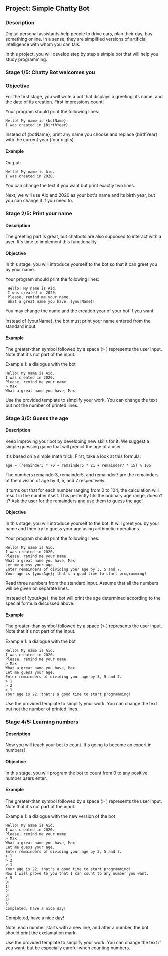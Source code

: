 ## Project: Simple Chatty Bot

### Description
Digital personal assistants help people to drive cars, plan their day, buy something online. 
In a sense, they are simplified versions of artificial intelligence with whom you can talk.

In this project, you will develop step by step a simple bot that will help you study programming.

### Stage 1/5: Chatty Bot welcomes you

### Objective
For the first stage, you will write a bot that displays a greeting, its name, and the date of its creation. 
First impressions count!

Your program should print the following lines:

    Hello! My name is {botName}.
    I was created in {birthYear}.

Instead of {botName}, print any name you choose and replace {birthYear} with the current year (four digits).

#### Example
Output:

    Hello! My name is Aid.
    I was created in 2020.

You can change the text if you want but print exactly two lines.

Next, we will use Aid and 2020 as your bot's name and its birth year, but you can change it if you need to.

### Stage 2/5: Print your name

#### Description
     
The greeting part is great, but chatbots are also supposed to interact with a user. 
It's time to implement this functionality.

#### Objective
     
 In this stage, you will introduce yourself to the bot so that it can greet you by your name.
 
 Your program should print the following lines:
     
     Hello! My name is Aid.
     I was created in 2020.
     Please, remind me your name.
     What a great name you have, {yourName}!
     
 You may change the name and the creation year of your bot if you want.
 
 Instead of {yourName}, the bot must print your name entered from the standard input.

#### Example

The greater-than symbol followed by a space (> ) represents the user input. Note that it's not part of the input.

Example 1: a dialogue with the bot

    Hello! My name is Aid.
    I was created in 2020.
    Please, remind me your name.
    > Max
    What a great name you have, Max!

Use the provided template to simplify your work. You can change the text but not the number of printed lines.
 
### Stage 3/5: Guess the age

#### Description
     
Keep improving your bot by developing new skills for it. We suggest a simple guessing game that will predict the age of a user.
 
It's based on a simple math trick. First, take a look at this formula:
     
    age = (remainder3 * 70 + remainder5 * 21 + remainder7 * 15) % 105
     
The numbers remainder3, remainder5, and remainder7 are the remainders of the division of age by 3, 5, and 7 respectively.
 
It turns out that for each number ranging from 0 to 104, the calculation will result in the number itself. This perfectly fits the ordinary age range, doesn't it? Ask the user for the remainders and use them to guess the age!

#### Objective

In this stage, you will introduce yourself to the bot. It will greet you by your name and then try to guess your age using arithmetic operations.

Your program should print the following lines:

    Hello! My name is Aid.
    I was created in 2020.
    Please, remind me your name.
    What a great name you have, Max!
    Let me guess your age.
    Enter remainders of dividing your age by 3, 5 and 7.
    Your age is {yourAge}; that's a good time to start programming!

Read three numbers from the standard input. Assume that all the numbers will be given on separate lines.

Instead of {yourAge}, the bot will print the age determined according to the special formula discussed above.

#### Example
     
The greater-than symbol followed by a space (> ) represents the user input. Note that it's not part of the input.

Example 1: a dialogue with the bot

    Hello! My name is Aid.
    I was created in 2020.
    Please, remind me your name.
    > Max
    What a great name you have, Max!
    Let me guess your age.
    Enter remainders of dividing your age by 3, 5 and 7.
    > 1
    > 2
    > 1
    Your age is 22; that's a good time to start programming!

Use the provided template to simplify your work. You can change the text but not the number of printed lines.

### Stage 4/5: Learning numbers 

#### Description

Now you will teach your bot to count. It's going to become an expert in numbers!

#### Objective
     
In this stage, you will program the bot to count from 0 to any positive number users enter.

#### Example

The greater-than symbol followed by a space (> ) represents the user input. Note that it's not part of the input.

Example 1: a dialogue with the new version of the bot

    Hello! My name is Aid.
    I was created in 2020.
    Please, remind me your name.
    > Max
    What a great name you have, Max!
    Let me guess your age.
    Enter remainders of dividing your age by 3, 5 and 7.
    > 1
    > 2
    > 1
    Your age is 22; that's a good time to start programming!
    Now I will prove to you that I can count to any number you want.
    > 5
    0!
    1!
    2!
    3!
    4!
    5!
    Completed, have a nice day!

Completed, have a nice day!

Note: each number starts with a new line, and after a number, the bot should print the exclamation mark.

Use the provided template to simplify your work. You can change the text if you want, but be especially careful when counting numbers.


